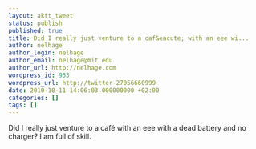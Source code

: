 ```yaml
---
layout: aktt_tweet
status: publish
published: true
title: Did I really just venture to a caf&eacute; with an eee wi...
author: nelhage
author_login: nelhage
author_email: nelhage@mit.edu
author_url: http://nelhage.com
wordpress_id: 953
wordpress_url: http://twitter-27056660999
date: 2010-10-11 14:06:03.000000000 +02:00
categories: []
tags: []
---
```

Did I really just venture to a caf&eacute; with an eee with a dead battery and no charger? I am full of skill.
